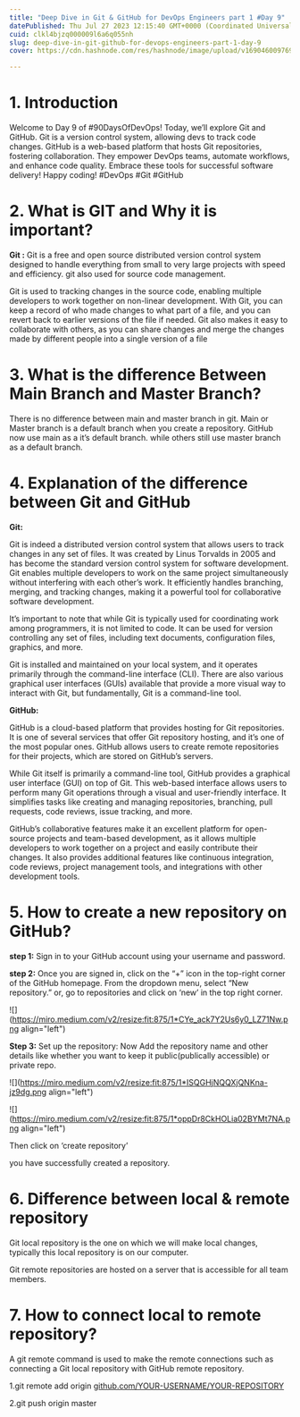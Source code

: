 ```yaml
---
title: "Deep Dive in Git & GitHub for DevOps Engineers part 1 #Day 9"
datePublished: Thu Jul 27 2023 12:15:40 GMT+0000 (Coordinated Universal Time)
cuid: clkl4bjzq000009l6a6q055nh
slug: deep-dive-in-git-github-for-devops-engineers-part-1-day-9
cover: https://cdn.hashnode.com/res/hashnode/image/upload/v1690460097699/0090907d-a7de-42c7-b991-147363574b12.webp

---
```


# **1\. Introduction**

Welcome to Day 9 of #90DaysOfDevOps! Today, we’ll explore Git and GitHub. Git is a version control system, allowing devs to track code changes. GitHub is a web-based platform that hosts Git repositories, fostering collaboration. They empower DevOps teams, automate workflows, and enhance code quality. Embrace these tools for successful software delivery! Happy coding! #DevOps #Git #GitHub

# **2\. What is GIT and Why it is important?**

**Git :** Git is a free and open source distributed version control system designed to handle everything from small to very large projects with speed and efficiency. git also used for source code management.

Git is used to tracking changes in the source code, enabling multiple developers to work together on non-linear development. With Git, you can keep a record of who made changes to what part of a file, and you can revert back to earlier versions of the file if needed. Git also makes it easy to collaborate with others, as you can share changes and merge the changes made by different people into a single version of a file

# **3\. What is the difference Between Main Branch and Master Branch?**

There is no difference between main and master branch in git. Main or Master branch is a default branch when you create a repository. GitHub now use main as a it’s default branch. while others still use master branch as a default branch.

# **4\. Explanation of the difference between Git and GitHub**

**Git:**

Git is indeed a distributed version control system that allows users to track changes in any set of files. It was created by Linus Torvalds in 2005 and has become the standard version control system for software development. Git enables multiple developers to work on the same project simultaneously without interfering with each other’s work. It efficiently handles branching, merging, and tracking changes, making it a powerful tool for collaborative software development.

It’s important to note that while Git is typically used for coordinating work among programmers, it is not limited to code. It can be used for version controlling any set of files, including text documents, configuration files, graphics, and more.

Git is installed and maintained on your local system, and it operates primarily through the command-line interface (CLI). There are also various graphical user interfaces (GUIs) available that provide a more visual way to interact with Git, but fundamentally, Git is a command-line tool.

**GitHub:**

GitHub is a cloud-based platform that provides hosting for Git repositories. It is one of several services that offer Git repository hosting, and it’s one of the most popular ones. GitHub allows users to create remote repositories for their projects, which are stored on GitHub’s servers.

While Git itself is primarily a command-line tool, GitHub provides a graphical user interface (GUI) on top of Git. This web-based interface allows users to perform many Git operations through a visual and user-friendly interface. It simplifies tasks like creating and managing repositories, branching, pull requests, code reviews, issue tracking, and more.

GitHub’s collaborative features make it an excellent platform for open-source projects and team-based development, as it allows multiple developers to work together on a project and easily contribute their changes. It also provides additional features like continuous integration, code reviews, project management tools, and integrations with other development tools.

# **5\. How to create a new repository on GitHub?**

**step 1:** Sign in to your GitHub account using your username and password.

**step 2:** Once you are signed in, click on the “+” icon in the top-right corner of the GitHub homepage. From the dropdown menu, select “New repository.” or, go to repositories and click on ‘new’ in the top right corner.

![](https://miro.medium.com/v2/resize:fit:875/1*CYe_ack7Y2Us6y0_LZ71Nw.png align="left")

**Step 3:** Set up the repository: Now Add the repository name and other details like whether you want to keep it public(publically accessible) or private repo.

![](https://miro.medium.com/v2/resize:fit:875/1*ISQGHjNQQXjQNKna-jz9dg.png align="left")

![](https://miro.medium.com/v2/resize:fit:875/1*oppDr8CkHOLia02BYMt7NA.png align="left")

Then click on ‘create repository’

you have successfully created a repository.

# **6\. Difference between local & remote repository**

Git local repository is the one on which we will make local changes, typically this local repository is on our computer.

Git remote repositories are hosted on a server that is accessible for all team members.

# **7\. How to connect local to remote repository?**

A git remote command is used to make the remote connections such as connecting a Git local repository with GitHub remote repository.

1.git remote add origin [github.com/YOUR-USERNAME/YOUR-REPOSITORY](http://github.com/YOUR-USERNAME/YOUR-REPOSITORY)

2.git push origin master